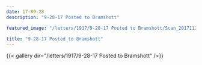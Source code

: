 ```yaml
---
date: 17-09-28
description: "9-28-17 Posted to Bramshott"

featured_image: "/letters/1917/9-28-17 Posted to Bramshott/Scan_20171129(0).jpg"

title: "9-28-17 Posted to Bramshott"
---
```


{{< gallery dir="/letters/1917/9-28-17 Posted to Bramshott" />}}
